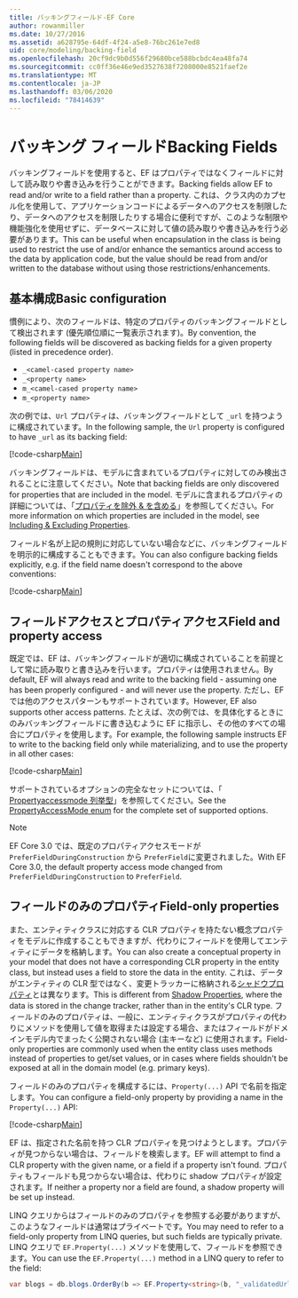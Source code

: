 ```yaml
---
title: バッキングフィールド-EF Core
author: rowanmiller
ms.date: 10/27/2016
ms.assetid: a628795e-64df-4f24-a5e8-76bc261e7ed8
uid: core/modeling/backing-field
ms.openlocfilehash: 20cf9dc9b0d556f29680bce588bcbdc4ea48fa74
ms.sourcegitcommit: cc0ff36e46e9ed3527638f7208000e8521faef2e
ms.translationtype: MT
ms.contentlocale: ja-JP
ms.lasthandoff: 03/06/2020
ms.locfileid: "78414639"
---
```

# <a name="backing-fields"></a><span data-ttu-id="f9474-102">バッキング フィールド</span><span class="sxs-lookup"><span data-stu-id="f9474-102">Backing Fields</span></span>

<span data-ttu-id="f9474-103">バッキングフィールドを使用すると、EF はプロパティではなくフィールドに対して読み取りや書き込みを行うことができます。</span><span class="sxs-lookup"><span data-stu-id="f9474-103">Backing fields allow EF to read and/or write to a field rather than a property.</span></span> <span data-ttu-id="f9474-104">これは、クラス内のカプセル化を使用して、アプリケーションコードによるデータへのアクセスを制限したり、データへのアクセスを制限したりする場合に便利ですが、このような制限や機能強化を使用せずに、データベースに対して値の読み取りや書き込みを行う必要があります。</span><span class="sxs-lookup"><span data-stu-id="f9474-104">This can be useful when encapsulation in the class is being used to restrict the use of and/or enhance the semantics around access to the data by application code, but the value should be read from and/or written to the database without using those restrictions/enhancements.</span></span>

## <a name="basic-configuration"></a><span data-ttu-id="f9474-105">基本構成</span><span class="sxs-lookup"><span data-stu-id="f9474-105">Basic configuration</span></span>

<span data-ttu-id="f9474-106">慣例により、次のフィールドは、特定のプロパティのバッキングフィールドとして検出されます (優先順位順に一覧表示されます)。</span><span class="sxs-lookup"><span data-stu-id="f9474-106">By convention, the following fields will be discovered as backing fields for a given property (listed in precedence order).</span></span> 

* `_<camel-cased property name>`
* `_<property name>`
* `m_<camel-cased property name>`
* `m_<property name>`

<span data-ttu-id="f9474-107">次の例では、`Url` プロパティは、バッキングフィールドとして `_url` を持つように構成されています。</span><span class="sxs-lookup"><span data-stu-id="f9474-107">In the following sample, the `Url` property is configured to have `_url` as its backing field:</span></span>

[!code-csharp[Main](../../../samples/core/Modeling/Conventions/BackingField.cs#Sample)]

<span data-ttu-id="f9474-108">バッキングフィールドは、モデルに含まれているプロパティに対してのみ検出されることに注意してください。</span><span class="sxs-lookup"><span data-stu-id="f9474-108">Note that backing fields are only discovered for properties that are included in the model.</span></span> <span data-ttu-id="f9474-109">モデルに含まれるプロパティの詳細については、「[プロパティを除外 & を含める](included-properties.md)」を参照してください。</span><span class="sxs-lookup"><span data-stu-id="f9474-109">For more information on which properties are included in the model, see [Including & Excluding Properties](included-properties.md).</span></span>

<span data-ttu-id="f9474-110">フィールド名が上記の規則に対応していない場合などに、バッキングフィールドを明示的に構成することもできます。</span><span class="sxs-lookup"><span data-stu-id="f9474-110">You can also configure backing fields explicitly, e.g. if the field name doesn't correspond to the above conventions:</span></span>

[!code-csharp[Main](../../../samples/core/Modeling/FluentAPI/BackingField.cs?name=BackingField&highlight=5)]

## <a name="field-and-property-access"></a><span data-ttu-id="f9474-111">フィールドアクセスとプロパティアクセス</span><span class="sxs-lookup"><span data-stu-id="f9474-111">Field and property access</span></span>

<span data-ttu-id="f9474-112">既定では、EF は、バッキングフィールドが適切に構成されていることを前提として常に読み取りと書き込みを行います。プロパティは使用されません。</span><span class="sxs-lookup"><span data-stu-id="f9474-112">By default, EF will always read and write to the backing field - assuming one has been properly configured - and will never use the property.</span></span> <span data-ttu-id="f9474-113">ただし、EF では他のアクセスパターンもサポートされています。</span><span class="sxs-lookup"><span data-stu-id="f9474-113">However, EF also supports other access patterns.</span></span> <span data-ttu-id="f9474-114">たとえば、次の例では、を具体化するときにのみバッキングフィールドに書き込むように EF に指示し、その他のすべての場合にプロパティを使用します。</span><span class="sxs-lookup"><span data-stu-id="f9474-114">For example, the following sample instructs EF to write to the backing field only while materializing, and to use the property in all other cases:</span></span>

[!code-csharp[Main](../../../samples/core/Modeling/FluentAPI/BackingFieldAccessMode.cs?name=BackingFieldAccessMode&highlight=6)]

<span data-ttu-id="f9474-115">サポートされているオプションの完全なセットについては、「 [Propertyaccessmode 列挙型](https://docs.microsoft.com/dotnet/api/microsoft.entityframeworkcore.propertyaccessmode)」を参照してください。</span><span class="sxs-lookup"><span data-stu-id="f9474-115">See the [PropertyAccessMode enum](https://docs.microsoft.com/dotnet/api/microsoft.entityframeworkcore.propertyaccessmode) for the complete set of supported options.</span></span>

> [!NOTE]
> <span data-ttu-id="f9474-116">EF Core 3.0 では、既定のプロパティアクセスモードが `PreferFieldDuringConstruction` から `PreferField`に変更されました。</span><span class="sxs-lookup"><span data-stu-id="f9474-116">With EF Core 3.0, the default property access mode changed from `PreferFieldDuringConstruction` to `PreferField`.</span></span>

## <a name="field-only-properties"></a><span data-ttu-id="f9474-117">フィールドのみのプロパティ</span><span class="sxs-lookup"><span data-stu-id="f9474-117">Field-only properties</span></span>

<span data-ttu-id="f9474-118">また、エンティティクラスに対応する CLR プロパティを持たない概念プロパティをモデルに作成することもできますが、代わりにフィールドを使用してエンティティにデータを格納します。</span><span class="sxs-lookup"><span data-stu-id="f9474-118">You can also create a conceptual property in your model that does not have a corresponding CLR property in the entity class, but instead uses a field to store the data in the entity.</span></span> <span data-ttu-id="f9474-119">これは、データがエンティティの CLR 型ではなく、変更トラッカーに格納される[シャドウプロパティ](shadow-properties.md)とは異なります。</span><span class="sxs-lookup"><span data-stu-id="f9474-119">This is different from [Shadow Properties](shadow-properties.md), where the data is stored in the change tracker, rather than in the entity's CLR type.</span></span> <span data-ttu-id="f9474-120">フィールドのみのプロパティは、一般に、エンティティクラスがプロパティの代わりにメソッドを使用して値を取得または設定する場合、またはフィールドがドメインモデル内でまったく公開されない場合 (主キーなど) に使用されます。</span><span class="sxs-lookup"><span data-stu-id="f9474-120">Field-only properties are commonly used when the entity class uses methods instead of properties to get/set values, or in cases where fields shouldn't be exposed at all in the domain model (e.g. primary keys).</span></span>

<span data-ttu-id="f9474-121">フィールドのみのプロパティを構成するには、`Property(...)` API で名前を指定します。</span><span class="sxs-lookup"><span data-stu-id="f9474-121">You can configure a field-only property by providing a name in the `Property(...)` API:</span></span>

[!code-csharp[Main](../../../samples/core/Modeling/FluentAPI/BackingFieldNoProperty.cs#Sample)]

<span data-ttu-id="f9474-122">EF は、指定された名前を持つ CLR プロパティを見つけようとします。プロパティが見つからない場合は、フィールドを検索します。</span><span class="sxs-lookup"><span data-stu-id="f9474-122">EF will attempt to find a CLR property with the given name, or a field if a property isn't found.</span></span> <span data-ttu-id="f9474-123">プロパティもフィールドも見つからない場合は、代わりに shadow プロパティが設定されます。</span><span class="sxs-lookup"><span data-stu-id="f9474-123">If neither a property nor a field are found, a shadow property will be set up instead.</span></span>

<span data-ttu-id="f9474-124">LINQ クエリからはフィールドのみのプロパティを参照する必要がありますが、このようなフィールドは通常はプライベートです。</span><span class="sxs-lookup"><span data-stu-id="f9474-124">You may need to refer to a field-only property from LINQ queries, but such fields are typically private.</span></span> <span data-ttu-id="f9474-125">LINQ クエリで `EF.Property(...)` メソッドを使用して、フィールドを参照できます。</span><span class="sxs-lookup"><span data-stu-id="f9474-125">You can use the `EF.Property(...)` method in a LINQ query to refer to the field:</span></span>

``` csharp
var blogs = db.blogs.OrderBy(b => EF.Property<string>(b, "_validatedUrl"));
```
